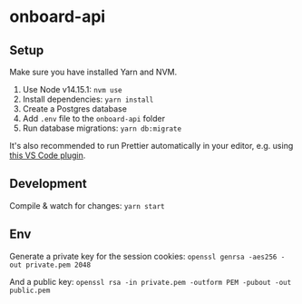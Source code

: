 # onboard-api

## Setup
Make sure you have installed Yarn and NVM.

1. Use Node v14.15.1: `nvm use` 
2. Install dependencies: `yarn install`
3. Create a Postgres database
4. Add `.env` file to the `onboard-api` folder
5. Run database migrations: `yarn db:migrate`

It's also recommended to run Prettier automatically in your editor, e.g. using [this VS Code plugin](https://marketplace.visualstudio.com/items?itemName=esbenp.prettier-vscode).

## Development

Compile & watch for changes: `yarn start`

## Env

Generate a private key for the session cookies:
`openssl genrsa -aes256 -out private.pem 2048`

And a public key:
`openssl rsa -in private.pem -outform PEM -pubout -out public.pem`